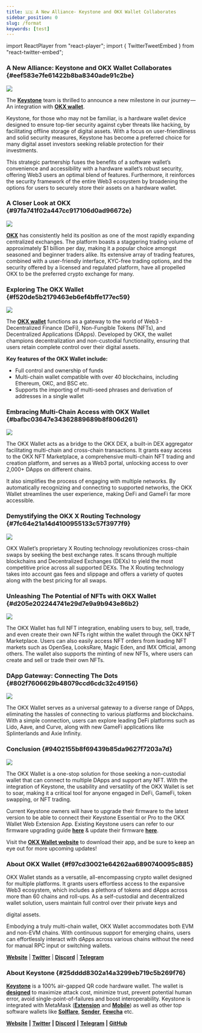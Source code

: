 ```yaml
---
title: 🇺🇸 A New Alliance- Keystone and OKX Wallet Collaborates
sidebar_position: 0
slug: /format
keywords: [test]
---
```


import ReactPlayer from "react-player";
import { TwitterTweetEmbed } from "react-twitter-embed";

### A New Alliance: Keystone and OKX Wallet Collaborates {#eef583e7fe61422b8ba8340ade91c2be}


![](./18617058.jpg)


The [**Keystone**](https://twitter.com/KeystoneWallet) team is thrilled to announce a new milestone in our journey — An integration with [**OKX wallet**](https://www.okx.com/web3).


Keystone, for those who may not be familiar, is a hardware wallet device designed to ensure top-tier security against cyber threats like hacking, by facilitating offline storage of digital assets. With a focus on user-friendliness and solid security measures, Keystone has become a preferred choice for many digital asset investors seeking reliable protection for their investments.


This strategic partnership fuses the benefits of a software wallet’s convenience and accessibility with a hardware wallet’s robust security, offering Web3 users an optimal blend of features. Furthermore, it reinforces the security framework of the entire Web3 ecosystem by broadening the options for users to securely store their assets on a hardware wallet.



<div
  style={{
    display: 'flex',
    justifyContent: 'center',
  }}
>
  <div style={{
    maxWidth: '420px',
    width: '100%',
  }}>
    <TwitterTweetEmbed tweetId="1673722864347004930" />
  </div>
</div>



### A Closer Look at OKX {#97fa741f02a447cc917106d0ad96672e}


![](./335911436.png)


[**OKX**](https://www.okx.com/) has consistently held its position as one of the most rapidly expanding centralized exchanges. The platform boasts a staggering trading volume of approximately $1 billion per day, making it a popular choice amongst seasoned and beginner traders alike. Its extensive array of trading features, combined with a user-friendly interface, KYC-free trading options, and the security offered by a licensed and regulated platform, have all propelled OKX to be the preferred crypto exchange for many.


### Exploring The OKX Wallet {#f520de5b2179463eb6ef4bffe177ec59}


![](./1187820247.png)


The [**OKX wallet**](https://www.okx.com/web3) functions as a gateway to the world of Web3 - Decentralized Finance (DeFi), Non-Fungible Tokens (NFTs), and Decentralized Applications (DApps). Developed by OKX, the wallet champions decentralization and non-custodial functionality, ensuring that users retain complete control over their digital assets.


**Key features of the OKX Wallet include:**

- Full control and ownership of funds
- Multi-chain wallet compatible with over 40 blockchains, including Ethereum, OKC, and BSC etc.
- Supports the importing of multi-seed phrases and derivation of addresses in a single wallet


<div
  style={{
    position: 'relative',
    paddingTop: '56.25%',
  }}
>
  <ReactPlayer
    url="https://www.youtube.com/watch?v=NOE87kNelA4&t=1s"
    width="100%"
    height="100%"
    style={{
      position: 'absolute',
      top: 0,
      left: 0,
    }}
  />
</div>


### Embracing Multi-Chain Access with OKX Wallet {#bafbc03647e34362889689b8f806d261}


![](./1607721247.png)


The OKX Wallet acts as a bridge to the OKX DEX, a built-in DEX aggregator facilitating multi-chain and cross-chain transactions. It grants easy access to the OKX NFT Marketplace, a comprehensive multi-chain NFT trading and creation platform, and serves as a Web3 portal, unlocking access to over 2,000+ DApps on different chains.


It also simplifies the process of engaging with multiple networks. By automatically recognizing and connecting to supported networks, the OKX Wallet streamlines the user experience, making DeFi and GameFi far more accessible.



<div
  style={{
    display: 'flex',
    justifyContent: 'center',
  }}
>
  <div style={{
    maxWidth: '420px',
    width: '100%',
  }}>
    <TwitterTweetEmbed tweetId="1673234579715665921" />
  </div>
</div>



### Demystifying the OKX X Routing Technology {#7fc64e21a14d4100955133c57f3977f9}


![](./1159531662.png)


OKX Wallet’s proprietary X Routing technology revolutionizes cross-chain swaps by seeking the best exchange rates. It scans through multiple blockchains and Decentralized Exchanges (DEXs) to yield the most competitive price across all supported DEXs. The X Routing technology takes into account gas fees and slippage and offers a variety of quotes along with the best pricing for all swaps.



<div
  style={{
    position: 'relative',
    paddingTop: '56.25%',
  }}
>
  <ReactPlayer
    url="https://www.youtube.com/watch?v=dAFd5GEQ8N0"
    width="100%"
    height="100%"
    style={{
      position: 'absolute',
      top: 0,
      left: 0,
    }}
  />
</div>


### Unleashing The Potential of NFTs with OKX Wallet {#d205e202244741e29d7e9a9b943e86b2}


![](./1875141102.png)


The OKX Wallet has full NFT integration, enabling users to buy, sell, trade, and even create their own NFTs right within the wallet through the OKX NFT Marketplace. Users can also easily access NFT orders from leading NFT markets such as OpenSea, LooksRare, Magic Eden, and IMX Official, among others. The wallet also supports the minting of new NFTs, where users can create and sell or trade their own NFTs.



<div
  style={{
    position: 'relative',
    paddingTop: '56.25%',
  }}
>
  <ReactPlayer
    url="https://www.youtube.com/watch?v=ixRIoGfbmTI&t=90s"
    width="100%"
    height="100%"
    style={{
      position: 'absolute',
      top: 0,
      left: 0,
    }}
  />
</div>


### DApp Gateway: Connecting The Dots {#802f7606629b48079ccd6cdc32c49156}


![](./661780453.png)


The OKX Wallet serves as a universal gateway to a diverse range of DApps, eliminating the hassles of connecting to various platforms and blockchains. With a simple connection, users can explore leading DeFi platforms such as Lido, Aave, and Curve, along with new GameFi applications like Splinterlands and Axie Infinity.


### Conclusion {#9402155b8f69439b85da9627f7203a7d}


![](./160300516.png)


The OKX Wallet is a one-stop solution for those seeking a non-custodial wallet that can connect to multiple DApps and support any NFT. With the integration of Keystone, the usability and versatility of the OKX Wallet is set to soar, making it a critical tool for anyone engaged in DeFi, GameFi, token swapping, or NFT trading.


Current Keystone owners will have to upgrade their firmware to the latest version to be able to connect their Keystone Essential or Pro to the OKX Wallet Web Extension App. Existing Keystone users can refer to our firmware upgrading guide [**here**](https://bit.ly/3yvP6t8) & update their firmware [**here**](https://keyst.one/firmware?locale=en).


Visit the [**OKX Wallet website**](https://www.okx.com/web3) to download their app, and be sure to keep an eye out for more upcoming updates!



<div
  style={{
    display: 'flex',
    justifyContent: 'center',
  }}
>
  <div style={{
    maxWidth: '420px',
    width: '100%',
  }}>
    <TwitterTweetEmbed tweetId="1673677559295295491" />
  </div>
</div>



### About OKX Wallet {#f97cd30021e64262aa6890740095c885}


OKX Wallet stands as a versatile, all-encompassing crypto wallet designed for multiple platforms. It grants users effortless access to the expansive Web3 ecosystem, which includes a plethora of tokens and dApps across more than 60 chains and roll-ups. As a self-custodial and decentralized wallet solution, users maintain full control over their private keys and


digital assets.


Embodying a truly multi-chain wallet, OKX Wallet accommodates both EVM and non-EVM chains. With continuous support for emerging chains, users can effortlessly interact with dApps across various chains without the need for manual RPC input or switching wallets.


[**Website**](https://www.okx.com/web3) | [**Twitter**](https://twitter.com/okxweb3) | [**Discord**](https://discord.com/invite/em57qYyEVt) | [**Telegram**](https://t.me/OKCNetwork)


### About Keystone {#25dddd8302a14a3299eb719c5b269f76}


[**Keystone**](https://keyst.one/) is a 100% air-gapped QR code hardware wallet. The wallet is [**designed**](https://blog.keyst.one/keystone-product-design-principles-cd833bc11125) to maximize attack cost, minimize trust, prevent potential human error, avoid single-point-of-failures and boost interoperability. Keystone is integrated with MetaMask ([**Extension**](https://twitter.com/MetaMask/status/1469351219290382341) and [**Mobile**](https://twitter.com/MetaMask/status/1517256930389110785)) as well as other top software wallets like [**Solflare**](https://twitter.com/KeystoneWallet/status/1536713613175496704?s=20&t=ARJFK2l8SSXITIVhjijGzw), [**Sender**](https://twitter.com/SenderWallet/status/1564894871445446657?s=20&t=ARJFK2l8SSXITIVhjijGzw), [**Fewcha**](https://twitter.com/KeystoneWallet/status/1582186370209939456?s=20&t=ARJFK2l8SSXITIVhjijGzw) etc.


[**Website**](https://keyst.one/) **|** [**Twitter**](https://twitter.com/KeystoneWallet) **|** [**Discord**](https://keyst.one/discord) **|** [**Telegram**](https://t.me/KeystoneWallet) **|** [**GitHub**](https://github.com/KeystoneHQ)

